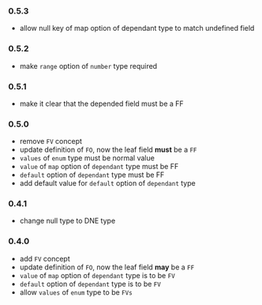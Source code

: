 ### 0.5.3

- allow null key of map option of dependant type to match undefined field

### 0.5.2

- make `range` option of `number` type required

### 0.5.1

- make it clear that the depended field must be a FF

### 0.5.0

- remove `FV` concept
- update definition of `FO`, now the leaf field **must** be a `FF`
- `values` of `enum` type must be normal value
- `value` of `map` option of `dependant` type must be FF
- `default` option of `dependant` type must be FF
- add default value for `default` option of `dependant` type

### 0.4.1

- change null type to DNE type

### 0.4.0

- add `FV` concept
- update definition of `FO`, now the leaf field **may** be a `FF`
- `value` of `map` option of `dependant` type is to be `FV`
- `default` option of `dependant` type is to be `FV`
- allow `values` of `enum` type to be `FVs`
